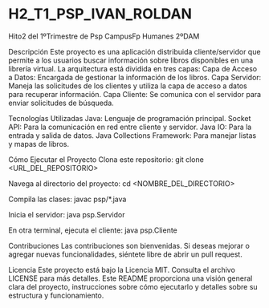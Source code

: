 # H2_T1_PSP_IVAN_ROLDAN
Hito2 del 1ºTrimestre de Psp CampusFp Humanes 2ºDAM

Descripción
Este proyecto es una aplicación distribuida cliente/servidor que permite a los usuarios buscar información sobre libros disponibles en una librería virtual. La arquitectura está dividida en tres capas:
Capa de Acceso a Datos: Encargada de gestionar la información de los libros.
Capa Servidor: Maneja las solicitudes de los clientes y utiliza la capa de acceso a datos para recuperar información.
Capa Cliente: Se comunica con el servidor para enviar solicitudes de búsqueda.

Tecnologías Utilizadas
Java: Lenguaje de programación principal.
Socket API: Para la comunicación en red entre cliente y servidor.
Java IO: Para la entrada y salida de datos.
Java Collections Framework: Para manejar listas y mapas de libros.

Cómo Ejecutar el Proyecto
Clona este repositorio:
git clone <URL_DEL_REPOSITORIO>

Navega al directorio del proyecto:
cd <NOMBRE_DEL_DIRECTORIO>

Compila las clases:
javac psp/*.java

Inicia el servidor:
java psp.Servidor

En otra terminal, ejecuta el cliente:
java psp.Cliente

Contribuciones
Las contribuciones son bienvenidas. Si deseas mejorar o agregar nuevas funcionalidades, siéntete libre de abrir un pull request.

Licencia
Este proyecto está bajo la Licencia MIT. Consulta el archivo LICENSE para más detalles. Este README proporciona una visión general clara del proyecto, instrucciones sobre cómo ejecutarlo y detalles sobre su estructura y funcionamiento.
